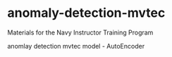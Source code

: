 # anomaly-detection-mvtec

Materials for the Navy Instructor Training Program

anomlay detection mvtec model -  AutoEncoder 
